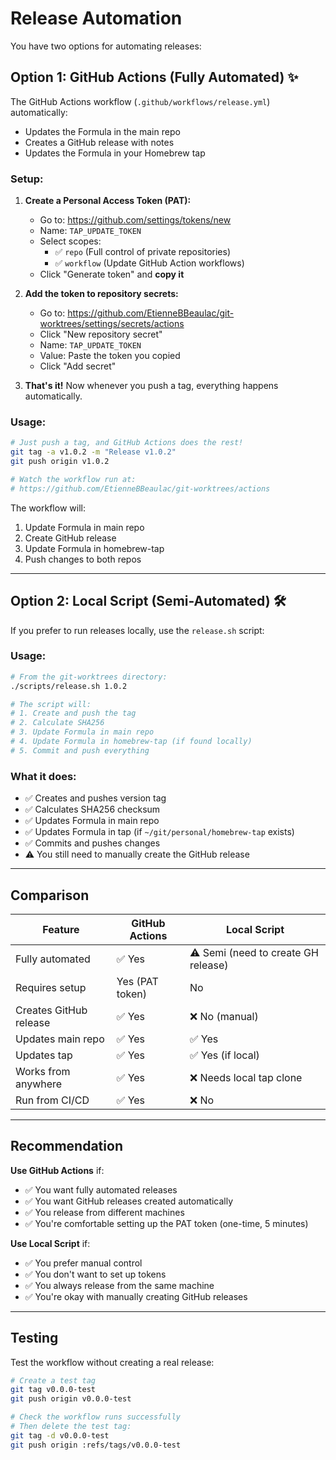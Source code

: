 # Release Automation

You have two options for automating releases:

## Option 1: GitHub Actions (Fully Automated) ✨

The GitHub Actions workflow (`.github/workflows/release.yml`) automatically:
- Updates the Formula in the main repo
- Creates a GitHub release with notes
- Updates the Formula in your Homebrew tap

### Setup:

1. **Create a Personal Access Token (PAT):**
   - Go to: https://github.com/settings/tokens/new
   - Name: `TAP_UPDATE_TOKEN`
   - Select scopes:
     - ✅ `repo` (Full control of private repositories)
     - ✅ `workflow` (Update GitHub Action workflows)
   - Click "Generate token" and **copy it**

2. **Add the token to repository secrets:**
   - Go to: https://github.com/EtienneBBeaulac/git-worktrees/settings/secrets/actions
   - Click "New repository secret"
   - Name: `TAP_UPDATE_TOKEN`
   - Value: Paste the token you copied
   - Click "Add secret"

3. **That's it!** Now whenever you push a tag, everything happens automatically.

### Usage:

```bash
# Just push a tag, and GitHub Actions does the rest!
git tag -a v1.0.2 -m "Release v1.0.2"
git push origin v1.0.2

# Watch the workflow run at:
# https://github.com/EtienneBBeaulac/git-worktrees/actions
```

The workflow will:
1. Update Formula in main repo
2. Create GitHub release
3. Update Formula in homebrew-tap
4. Push changes to both repos

---

## Option 2: Local Script (Semi-Automated) 🛠️

If you prefer to run releases locally, use the `release.sh` script:

### Usage:

```bash
# From the git-worktrees directory:
./scripts/release.sh 1.0.2

# The script will:
# 1. Create and push the tag
# 2. Calculate SHA256
# 3. Update Formula in main repo
# 4. Update Formula in homebrew-tap (if found locally)
# 5. Commit and push everything
```

### What it does:

- ✅ Creates and pushes version tag
- ✅ Calculates SHA256 checksum
- ✅ Updates Formula in main repo
- ✅ Updates Formula in tap (if `~/git/personal/homebrew-tap` exists)
- ✅ Commits and pushes changes
- ⚠️  You still need to manually create the GitHub release

---

## Comparison

| Feature | GitHub Actions | Local Script |
|---------|----------------|--------------|
| Fully automated | ✅ Yes | ⚠️ Semi (need to create GH release) |
| Requires setup | Yes (PAT token) | No |
| Creates GitHub release | ✅ Yes | ❌ No (manual) |
| Updates main repo | ✅ Yes | ✅ Yes |
| Updates tap | ✅ Yes | ✅ Yes (if local) |
| Works from anywhere | ✅ Yes | ❌ Needs local tap clone |
| Run from CI/CD | ✅ Yes | ❌ No |

---

## Recommendation

**Use GitHub Actions** if:
- ✅ You want fully automated releases
- ✅ You want GitHub releases created automatically
- ✅ You release from different machines
- ✅ You're comfortable setting up the PAT token (one-time, 5 minutes)

**Use Local Script** if:
- ✅ You prefer manual control
- ✅ You don't want to set up tokens
- ✅ You always release from the same machine
- ✅ You're okay with manually creating GitHub releases

---

## Testing

Test the workflow without creating a real release:

```bash
# Create a test tag
git tag v0.0.0-test
git push origin v0.0.0-test

# Check the workflow runs successfully
# Then delete the test tag:
git tag -d v0.0.0-test
git push origin :refs/tags/v0.0.0-test
```

